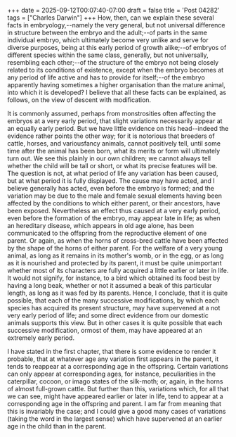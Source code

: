 +++
date = 2025-09-12T00:07:40-07:00
draft = false
title = 'Post 04282'
tags = ["Charles Darwin"]
+++
How, then, can we explain these several facts in embryology,--namely the very general, but not universal difference in structure between the embryo and the adult;--of parts in the same individual embryo, which ultimately become very unlike and serve for diverse purposes, being at this early period of growth alike;--of embryos of different species within the same class, generally, but not universally, resembling each other;--of the structure of the embryo not being closely related to its conditions of existence, except when the embryo becomes at any period of life active and has to provide for itself;--of the embryo apparently having sometimes a higher organisation than the mature animal, into which it is developed? I believe that all these facts can be explained, as follows, on the view of descent with modification.

It is commonly assumed, perhaps from monstrosities often affecting the embryos at a very early period, that slight variations necessarily appear at an equally early period. But we have little evidence on this head--indeed the evidence rather points the other way; for it is notorious that breeders of cattle, horses, and variousfancy animals, cannot positively tell, until some time after the animal has been born, what its merits or form will ultimately turn out. We see this plainly in our own children; we cannot always tell whether the child will be tall or short, or what its precise features will be. The question is not, at what period of life any variation has been caused, but at what period it is fully displayed. The cause may have acted, and I believe generally has acted, even before the embryo is formed; and the variation may be due to the male and female sexual elements having been affected by the conditions to which either parent, or their ancestors, have been exposed. Nevertheless an effect thus caused at a very early period, even before the formation of the embryo, may appear late in life; as when an hereditary disease, which appears in old age alone, has been communicated to the offspring from the reproductive element of one parent. Or again, as when the horns of cross-bred cattle have been affected by the shape of the horns of either parent. For the welfare of a very young animal, as long as it remains in its mother's womb, or in the egg, or as long as it is nourished and protected by its parent, it must be quite unimportant whether most of its characters are fully acquired a little earlier or later in life. It would not signify, for instance, to a bird which obtained its food best by having a long beak, whether or not it assumed a beak of this particular length, as long as it was fed by its parents. Hence, I conclude, that it is quite possible, that each of the many successive modifications, by which each species has acquired its present structure, may have supervened at a not very early period of life; and some direct evidence from our domestic animals supports this view. But in other cases it is quite possible that each successive modification, ormost of them, may have appeared at an extremely early period.

I have stated in the first chapter, that there is some evidence to render it probable, that at whatever age any variation first appears in the parent, it tends to reappear at a corresponding age in the offspring. Certain variations can only appear at corresponding ages, for instance, peculiarities in the caterpillar, cocoon, or imago states of the silk-moth; or, again, in the horns of almost full-grown cattle. But further than this, variations which, for all that we can see, might have appeared earlier or later in life, tend to appear at a corresponding age in the offspring and parent. I am far from meaning that this is invariably the case; and I could give a good many cases of variations (taking the word in the largest sense) which have supervened at an earlier age in the child than in the parent.
